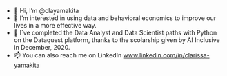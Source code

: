 - 👋 Hi, I’m @clayamakita
- 👀 I’m interested in using data and behavioral economics to improve our lives in a more effective way.
- 🌱 I`ve completed the Data Analyst and Data Scientist paths with Python on the Dataquest platform, thanks to the scolarship given by AI Inclusive in December, 2020.
- 📫 You can also reach me on LinkedIn www.linkedin.com/in/clarissa-yamakita

<!---
- 💞️ I’m looking to collaborate on ...
--->
<!---
clayamakita/clayamakita is a ✨ special ✨ repository because its `README.md` (this file) appears on your GitHub profile.
You can click the Preview link to take a look at your changes.
--->
